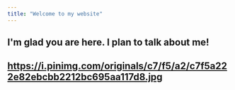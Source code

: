 ```yaml
---
title: "Welcome to my website"
---
```


I'm glad you are here. I plan to talk about me!
---
https://i.pinimg.com/originals/c7/f5/a2/c7f5a222e82ebcbb2212bc695aa117d8.jpg
---
